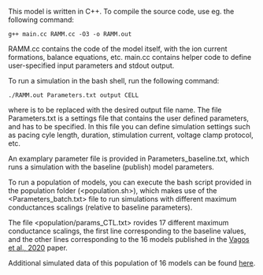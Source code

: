 This model is written in C++. To compile the source code, use eg. the following command:

    g++ main.cc RAMM.cc -O3 -o RAMM.out

RAMM.cc contains the code of the model itself, with the ion current formations, balance equations, etc.
main.cc contains helper code to define user-specified input parameters and stdout output.

To run a simulation in the bash shell, run the following command:

    ./RAMM.out Parameters.txt output CELL

where <output> is to be replaced with the desired output file name. 
The file Parameters.txt is a settings file that contains the user defined parameters, 
and has to be specified. In this file you can define simulation settings such as pacing cyle length,
duration, stimulation current, voltage clamp protocol, etc.

An examplary parameter file is provided in Parameters_baseline.txt, which runs a simulation
with the baseline (publish) model parameters.

To run a population of models, you can execute the bash script provided in the population
folder (<population.sh>), which makes use of the <Parameters_batch.txt> file to run simulations
with different maximum conductances scalings (relative to baseline parameters). 

The file <population/params_CTL.txt> rovides 17 different maximum conductance scalings,
the first line corresponding to the baseline values, and the other lines corresponding to the 16 models 
published in the [Vagos et al., 2020](https://www.frontiersin.org/articles/10.3389/fphys.2020.556156/full) paper.

Additional simulated data of this  population of 16 models can be found [here](https://github.com/marciavagos/rabbit_model_datasets).

